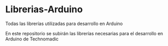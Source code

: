 # Librerias-Arduino
Todas las librerías utilizadas para desarrollo en Arduino

En este repositorio se subirán las librerías necesarias para el desarrollo en Arduino de Technomadic
